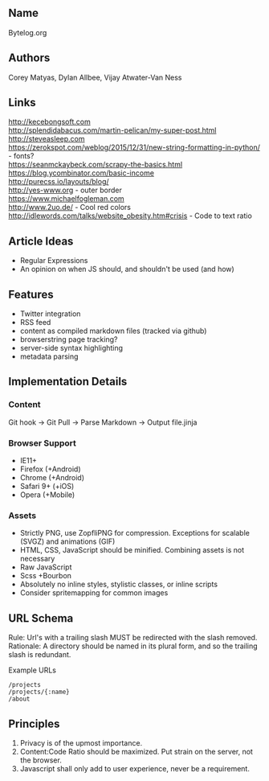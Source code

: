 ## Name
Bytelog.org

## Authors
Corey Matyas, Dylan Allbee, Vijay Atwater-Van Ness

## Links
http://kecebongsoft.com  
http://splendidabacus.com/martin-pelican/my-super-post.html  
http://steveasleep.com  
https://zerokspot.com/weblog/2015/12/31/new-string-formatting-in-python/ - fonts?  
https://seanmckaybeck.com/scrapy-the-basics.html  
https://blog.ycombinator.com/basic-income  
http://purecss.io/layouts/blog/  
http://yes-www.org - outer border  
https://www.michaelfogleman.com  
http://www.2uo.de/ - Cool red colors  
http://idlewords.com/talks/website_obesity.htm#crisis - Code to text ratio

## Article Ideas
- Regular Expressions
- An opinion on when JS should, and shouldn't be used (and how)

## Features
- Twitter integration
- RSS feed
- content as compiled markdown files (tracked via github)
- browserstring page tracking?
- server-side syntax highlighting
- metadata parsing

## Implementation Details

### Content
Git hook -> Git Pull -> Parse Markdown -> Output file.jinja

### Browser Support
* IE11+
* Firefox (+Android)
* Chrome (+Android)
* Safari 9+ (+iOS)
* Opera (+Mobile)

### Assets
* Strictly PNG, use ZopfliPNG for compression. Exceptions for scalable (SVGZ) and animations (GIF)
* HTML, CSS, JavaScript should be minified. Combining assets is not necessary
* Raw JavaScript
* Scss +Bourbon
* Absolutely no inline styles, stylistic classes, or inline scripts
* Consider spritemapping for common images

## URL Schema
Rule: Url's with a trailing slash MUST be redirected with the slash removed.  
Rationale: A directory should be named in its plural form, and so the trailing slash is redundant.  

Example URLs
```
/projects
/projects/{:name}
/about
```

## Principles
1. Privacy is of the upmost importance.
2. Content:Code Ratio should be maximized. Put strain on the server, not the browser.
3. Javascript shall only add to user experience, never be a requirement.
